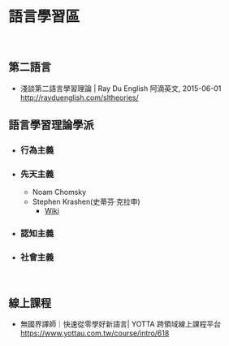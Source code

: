 # 語言學習區

<br>

## 第二語言
- 淺談第二語言學習理論 | Ray Du English 阿滴英文, 2015-06-01
  <br>http://rayduenglish.com/sltheories/
  
## 語言學習理論學派
- ### 行為主義
- ### 先天主義
  - Noam Chomsky
  - Stephen Krashen(史蒂芬·克拉申)
    - [Wiki](https://zh.wikipedia.org/wiki/%E5%8F%B2%E8%92%82%E8%8A%AC%C2%B7%E5%85%8B%E6%8B%89%E7%94%B3)
- ### 認知主義
- ### 社會主義

<br>

## 線上課程
- 無國界譯師｜快速從零學好新語言| YOTTA 跨領域線上課程平台
  <br>https://www.yottau.com.tw/course/intro/618
